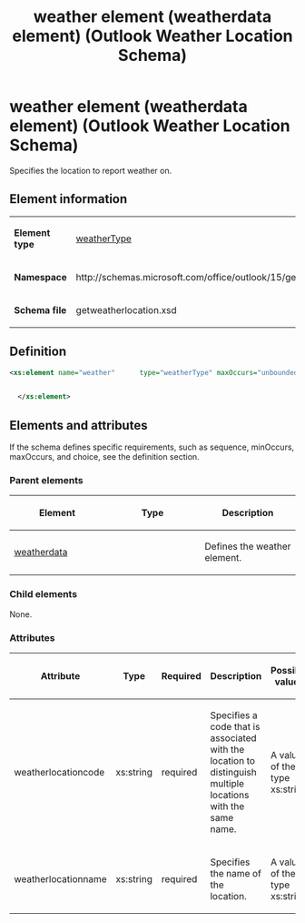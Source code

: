 ﻿---
title: weather element (weatherdata element) (Outlook Weather Location Schema)
TOCTitle: weather element
ms:assetid: 1127956a-37aa-c39e-60b4-343dcc4ead82
ms:mtpsurl: https://msdn.microsoft.com/en-us/library/JJ227504(v=office.15)
ms:contentKeyID: 48461610
ms.topic: Archived
ms.date: 07/24/2014
mtps_version: v=office.15
dev_langs:
- xml
---

# weather element (weatherdata element) (Outlook Weather Location Schema)

Specifies the location to report weather on.

## Element information

<table>
<colgroup>
<col style="width: 50%" />
<col style="width: 50%" />
</colgroup>
<tbody>
<tr class="odd">
<td><p><strong>Element type</strong></p></td>
<td><p><a href="weathertype-complextype-outlook-weather-location-schema.md">weatherType</a></p></td>
</tr>
<tr class="even">
<td><p><strong>Namespace</strong></p></td>
<td><p>http://schemas.microsoft.com/office/outlook/15/getweatherlocation.xsd</p></td>
</tr>
<tr class="odd">
<td><p><strong>Schema file</strong></p></td>
<td><p>getweatherlocation.xsd</p></td>
</tr>
</tbody>
</table>

## Definition

``` xml
<xs:element name="weather"      type="weatherType" maxOccurs="unbounded"    >


  </xs:element>  
```

## Elements and attributes

If the schema defines specific requirements, such as sequence, minOccurs, maxOccurs, and choice, see the definition section.

### Parent elements

<table>
<colgroup>
<col style="width: 33%" />
<col style="width: 33%" />
<col style="width: 33%" />
</colgroup>
<thead>
<tr class="header">
<th><p>Element</p></th>
<th><p>Type</p></th>
<th><p>Description</p></th>
</tr>
</thead>
<tbody>
<tr class="odd">
<td><p><a href="weatherdata-element-outlook-weather-location-schema.md">weatherdata</a></p></td>
<td></td>
<td><p>Defines the weather element.</p></td>
</tr>
</tbody>
</table>

### Child elements

None.

### Attributes

<table>
<colgroup>
<col style="width: 20%" />
<col style="width: 20%" />
<col style="width: 20%" />
<col style="width: 20%" />
<col style="width: 20%" />
</colgroup>
<thead>
<tr class="header">
<th><p>Attribute</p></th>
<th><p>Type</p></th>
<th><p>Required</p></th>
<th><p>Description</p></th>
<th><p>Possible values</p></th>
</tr>
</thead>
<tbody>
<tr class="odd">
<td><p>weatherlocationcode</p></td>
<td><p>xs:string</p></td>
<td><p>required</p></td>
<td><p>Specifies a code that is associated with the location to distinguish multiple locations with the same name.</p></td>
<td><p>A value of the type xs:string</p></td>
</tr>
<tr class="even">
<td><p>weatherlocationname</p></td>
<td><p>xs:string</p></td>
<td><p>required</p></td>
<td><p>Specifies the name of the location.</p></td>
<td><p>A value of the type xs:string</p></td>
</tr>
</tbody>
</table>

